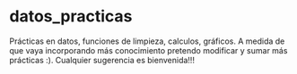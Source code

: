 # datos_practicas
Prácticas en datos, funciones de limpieza, calculos, gráficos. 
A medida de que vaya incorporando más conocimiento pretendo modificar y sumar más prácticas :).
Cualquier sugerencia es bienvenida!!! 
